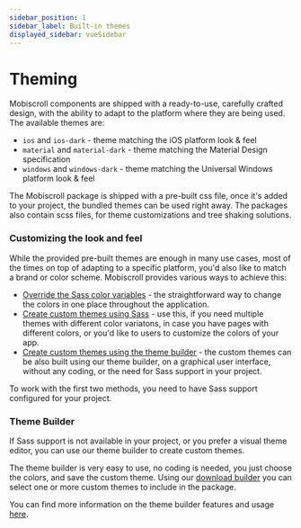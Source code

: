 ```yaml
---
sidebar_position: 1
sidebar_label: Built-in themes
displayed_sidebar: vueSidebar
---
```


# Theming

Mobiscroll components are shipped with a ready-to-use, carefully crafted design, with the ability to adapt to the platform where they are being used. The available themes are:

- `ios` and `ios-dark` - theme matching the iOS platform look & feel
- `material` and `material-dark` - theme matching the Material Design specification
- `windows` and `windows-dark` - theme matching the Universal Windows platform look & feel

The Mobiscroll package is shipped with a pre-built css file, once it's added to your project, the bundled themes can be used right away. The packages also contain scss files, for theme customizations and tree shaking solutions.

### Customizing the look and feel

While the provided pre-built themes are enough in many use cases, most of the times on top of adapting to a specific platform, you'd also like to match a brand or color scheme. Mobiscroll provides various ways to achieve this:

- [Override the Sass color variables](./sass-variables) - the straightforward way to change the colors in one place throughout the application.
- [Create custom themes using Sass](./sass-themes) - use this, if you need multiple themes with different color variatons, in case you have pages with different colors, or you'd like to users to customize the colors of your app.
- [Create custom themes using the theme builder](#theme-builder) - the custom themes can be also built using our theme builder, on a graphical user interface, without any coding, or the need for Sass support in your project.

To work with the first two methods, you need to have Sass support configured for your project.

### Theme Builder

If Sass support is not available in your project, or you prefer a visual theme editor, you can use our theme builder to create custom themes.

The theme builder is very easy to use, no coding is needed, you just choose the colors, and save the custom theme. Using our [download builder](https://download.mobiscroll.com) you can select one or more custom themes to include in the package.

You can find more information on the theme builder features and usage [here](http://help.mobiscroll.com/mobiscroll-products-and-tools/theme-builder).
